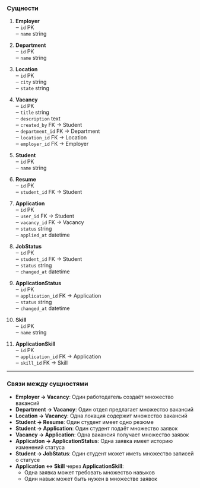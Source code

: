 ### Сущности

1. **Employer**  
   ‒ `id` PK  
   ‒ `name` string  

2. **Department**  
   ‒ `id` PK  
   ‒ `name` string  

3. **Location**  
   ‒ `id` PK  
   ‒ `city` string  
   ‒ `state` string  

4. **Vacancy**  
   ‒ `id` PK  
   ‒ `title` string  
   ‒ `description` text  
   ‒ `created_by` FK → Student  
   ‒ `department_id` FK → Department  
   ‒ `location_id` FK → Location  
   ‒ `employer_id` FK → Employer  

5. **Student**  
   ‒ `id` PK  
   ‒ `name` string  

6. **Resume**  
   ‒ `id` PK  
   ‒ `student_id` FK → Student  

7. **Application**  
   ‒ `id` PK  
   ‒ `user_id` FK → Student  
   ‒ `vacancy_id` FK → Vacancy  
   ‒ `status` string  
   ‒ `applied_at` datetime  

8. **JobStatus**  
   ‒ `id` PK  
   ‒ `student_id` FK → Student  
   ‒ `status` string  
   ‒ `changed_at` datetime  

9. **ApplicationStatus**  
   ‒ `id` PK  
   ‒ `application_id` FK → Application  
   ‒ `status` string  
   ‒ `changed_at` datetime  

10. **Skill**  
    ‒ `id` PK  
    ‒ `name` string  

11. **ApplicationSkill**  
    ‒ `id` PK  
    ‒ `application_id` FK → Application  
    ‒ `skill_id` FK → Skill  

-----------------------------------

### Связи между сущностями

- **Employer → Vacancy**: Один работодатель создаёт множество вакансий  
- **Department → Vacancy**: Один отдел предлагает множество вакансий  
- **Location → Vacancy**: Одна локация содержит множество вакансий  
- **Student → Resume**: Один студент имеет одно резюме  
- **Student → Application**: Один студент подаёт множество заявок  
- **Vacancy → Application**: Одна вакансия получает множество заявок  
- **Application → ApplicationStatus**: Одна заявка имеет историю изменений статуса  
- **Student → JobStatus**: Один студент может иметь множество записей о статусе  
- **Application ↔ Skill** через **ApplicationSkill**:  
  - Одна заявка может требовать множество навыков  
  - Один навык может быть нужен в множестве заявок  